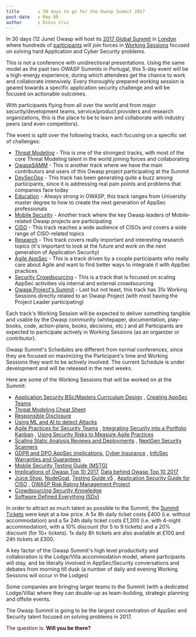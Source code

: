 ```yaml
---
title       : 30 days to go for the Owasp Summit 2017
post-date   : May 08
author      : Dinis Cruz
---
```


In 30 days (12 June) Owasp will host its [2017 Global Summit](http://owaspsummit.org) in [London](http://owaspsummit.org/website/venue.html) where hundreds of [participants](http://owaspsummit.org/website/participants.html) will join forces in [Working Sessions](http://owaspsummit.org/website/working-sessions.html) focused on solving hard Application and Cyber Security problems.

This is not a conference with unidirectional presentations. Using the same model as the past two OWASP Summits in Portugal, this 5-day event will be a high-energy experience, during which attendees get the chance to work and collaborate intensively. Every thoroughly prepared working session is geared towards a specific application security challenge and will be focused on actionable outcomes.

With participants flying from all over the world and from major security/development teams, service/product providers and research organizations, this is the place to be to learn and collaborate with industry peers (and even competitors).

The event is split over the following tracks, each focusing on a specific set of challenges:

  - [Threat Modeling](/Working-Sessions/Threat-Model/) - This is one of the strongest tracks, with most of the core Threat Modeling talent in the world joining forces and collaborating
  - [OwaspSAMM](/Working-Sessions/OwaspSAMM/) - This is another track where we have the main contributors and users of this Owasp project participating at the Summit
  - [DevSecOps](/Working-Sessions/DevSecOps/) - This track has been generating quite a buzz among participants, since it is addressing real pain points and problems that companies face today
  - [Education](/Working-Sessions/DevSecOps/) - Always strong in OWASP, this track ranges from University master degree to how to create the next generation of AppSec professionals
 - [Mobile Security](/Working-Sessions/Mobile-Security/) - Another track where the key Owasp leaders of Mobile-related Owasp projects are participating
  - [CISO](/Working-Sessions/Education/) - This track reaches a wide audience of CISOs and covers a wide range of CISO-related topics
  - [Research](/Working-Sessions/Research/) - This track covers really important and interesting research topics (it's important to look at the future and work on the next generation of Application Security)
  - [Agile AppSec](/Working-Sessions/Agile-AppSec/) - This is a track driven by a couple participants who really care about Agile and want to find better ways to integrate it with AppSec practices
  - [Security Crowdsourcing](/Working-Sessions/Security-Crowdsourcing/) - This is a track that is focused on scaling AppSec activities via internal and external crowdsourcing    
  - [Owasp Project's Summit](/Working-Sessions/Project-Summit/) - Last but not least, this track has 31x Working Sessions directly related to an Owasp Project (with most having the Project Leader participating)

Each track's Working Session will be expected to deliver something tangible and usable by the Owasp community (whitepaper, documentation, play-books, code, action-plans, books, decisions, etc.) and all Participants are expected to participate actively in Working Sessions (as an organizer or contributor).

Owasp Summit's Schedules are different from normal conferences, since they are focused on maximizing the Participant's time and Working Sessions they want to be actively involved. The current Schedule is under development and will be released in the next weeks.

Here are some of the Working Sessions that will be worked on at the Summit:

  - [Application Security BSc/Masters Curriculum Design](/Working-Sessions/Education/AppSec-BSc-Masters-Curriculum-Design.html) , [Creating AppSec Teams](/Working-Sessions/Education/Creating-AppSec-Teams.html)
  - [Threat Modeling Cheat Sheet](/Working-Sessions/Threat-Model/Threat-Modeling-Cheat-Sheet.html)
  - [Responsible Disclosure](/Working-Sessions/Security-Crowdsourcing/Responsible-disclosure.html)
  - [Using ML and AI to detect Attacks](/Working-Sessions/Research/Using-ML-and-AI-to-detect-attacks.html)
  - [Agile Practices for Security Teams](/Working-Sessions/Agile-AppSec/Agile-Practices-for-Security-Teams.html) , [Integrating Security into a Portfolio Kanban](/Working-Sessions/Agile-AppSec/Integrating-Security-into-a-Portfolio-Kanban.html) , [Using Security Risks to Measure Agile Practices](/Working-Sessions/Agile-AppSec/Using-Security-Risks-to-Measure-Agile-Practices.html)
  - [Scaling Static Analysis Reviews and Deployments](/Working-Sessions/Tools/Scaling-Static-Analysis-Reviews-and-Deployments.html) , [NextGen Security Scanners](/Working-Sessions/Tools/NextGen-SecurityScanners.html)
  - [GDPR and DPO AppSec implications](/Working-Sessions/CISO/), [Cyber Insurance](/Working-Sessions/CISO/) , [InfoSec Warranties and Guarantees](/Working-Sessions/CISO/InfoSec-Warranties-and-Guarantees.html)
  - [Mobile Security Testing Guide (MSTG)](/Working-Sessions/Mobile-Security/MSTG.html)
  - [Implications of Owasp Top 10 2017](/Working-Sessions/Owasp-Top-10-2017), [Data behind Owasp Top 10 2017](/Working-Sessions/Owasp-Top-10-2017/Data-behind-OWASP-Top-10-2017.html)
  - [Juice Shop](/Working-Sessions/Project-Summit/Juice-Shop.html), [NodeGoat](/Working-Sessions/Project-Summit/NodeGoat.html), [Testing Guide v5](/Working-Sessions/Project-Summit/Testing-Guide-v5.html) , [Application Security Guide for CISO](/Working-Sessions/CISO/Application-Security-Guide-for-CISO.html) , [OWASP Risk Rating Management Project](/Working-Sessions/Project-Summit/Risk-Rating-Management.html)
  - [Crowdsourcing Security Knowledge](/Working-Sessions/Security-Crowdsourcing/Crowdsourcing-Security-Knowledge.html)
  - [Software Defined Everything (SDx)](/Working-Sessions/Education/Software-Defined-Everything-(SDx).html)


In order to attract as much talent as possible to the Summit, the [Summit Tickets](/website/buy-ticket.html) were kept at a low price. A 5x 8h daily ticket costs £400 (i.e. without accommodation) and a 5x 24h daily ticket costs £1,200 (i.e. with 4-night accommodation), with a 10% discount (for 5 to 9 tickets) and a 20% discount (for 10+ tickets). 1x daily 8h tickets are also available at £100 and 24h tickets at £300.

A key factor of the Owasp Summit's high level productivity and collaboration is the Lodge/Villa accommodation model, where participants will stay, and be literally involved in AppSec/Security conversations and debates from morning till dusk (a number of daily and evening Working Sessions will occur in the Lodges)

Some companies are bringing larger teams to the Summit (with a dedicated Lodge/Villa) where they can double-up as team-building, strategic planning and offsite events.

The Owasp Summit is going to be the largest concentration of AppSec and Security talent focused on solving problems in 2017.

The question is: **Will you be there?**
